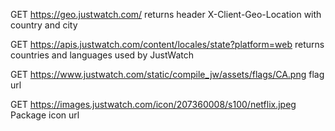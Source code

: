 GET https://geo.justwatch.com/
returns header X-Client-Geo-Location with country and city

GET https://apis.justwatch.com/content/locales/state?platform=web
returns countries and languages used by JustWatch

GET https://www.justwatch.com/static/compile_jw/assets/flags/CA.png
flag url

GET https://images.justwatch.com/icon/207360008/s100/netflix.jpeg
Package icon url
